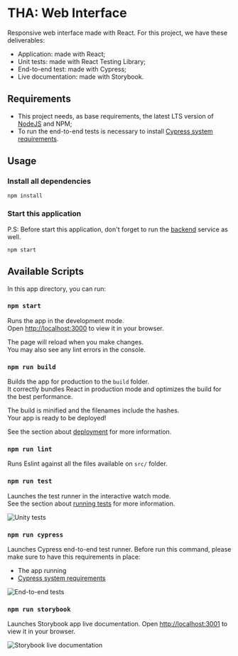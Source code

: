 # THA: Web Interface

Responsive web interface made with React. For this project, we have these deliverables:

* Application: made with React;
* Unit tests: made with React Testing Library;
* End-to-end test: made with Cypress;
* Live documentation: made with Storybook.

## Requirements

* This project needs, as base requirements, the latest LTS version of [NodeJS](https://nodejs.org/) and NPM;
* To run the end-to-end tests is necessary to install [Cypress system requirements](https://docs.cypress.io/guides/getting-started/installing-cypress#System-requirements).

## Usage

### Install all dependencies

```
npm install
```

### Start this application

P.S: Before start this application, don't forget to run the [backend](/backend) service as well.

```
npm start
```

## Available Scripts

In this app directory, you can run:

### `npm start`

Runs the app in the development mode.\
Open [http://localhost:3000](http://localhost:3000) to view it in your browser.

The page will reload when you make changes.\
You may also see any lint errors in the console.

### `npm run build`

Builds the app for production to the `build` folder.\
It correctly bundles React in production mode and optimizes the build for the best performance.

The build is minified and the filenames include the hashes.\
Your app is ready to be deployed!

See the section about [deployment](https://facebook.github.io/create-react-app/docs/deployment) for more information.

### `npm run lint`

Runs Eslint against all the files available on `src/` folder.

### `npm run test`

Launches the test runner in the interactive watch mode.\
See the section about [running tests](https://facebook.github.io/create-react-app/docs/running-tests) for more information.

![Unity tests](https://i.imgur.com/XCpsH0E.png)

### `npm run cypress`

Launches Cypress end-to-end test runner. Before run this command, please make sure to have this requirements in place:

* The app running
* [Cypress system requirements](https://docs.cypress.io/guides/getting-started/installing-cypress#System-requirements)

![End-to-end tests](https://i.imgur.com/a52cZN2.png)

### `npm run storybook`

Launches Storybook app live documentation. Open [http://localhost:3001](http://localhost:3001) to view it in your browser.

![Storybook live documentation](https://i.imgur.com/43ebeR5.png)
